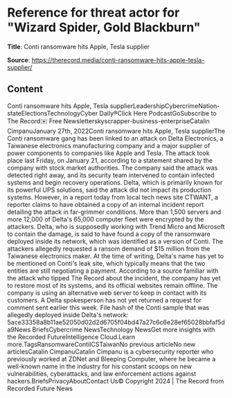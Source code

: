 # Reference for threat actor for "Wizard Spider, Gold Blackburn"

**Title**: Conti ransomware hits Apple, Tesla supplier

**Source**: https://therecord.media/conti-ransomware-hits-apple-tesla-supplier/

## Content
Conti ransomware hits Apple, Tesla supplierLeadershipCybercrimeNation-stateElectionsTechnologyCyber Daily®Click Here PodcastGoSubscribe to The Record✉️ Free Newsletterskyscrapper-business-enterpriseCatalin CimpanuJanuary 27th, 2022Conti ransomware hits Apple, Tesla supplierThe Conti ransomware gang has been linked to an attack on Delta Electronics, a Taiwanese electronics manufacturing company and a major supplier of power components to companies like Apple and Tesla.
The attack took place last Friday, on January 21, according to a statement shared by the company with stock market authorities.
The company said the attack was detected right away, and its security team intervened to contain infected systems and begin recovery operations.
Delta, which is primarily known for its powerful UPS solutions, said the attack did not impact its production systems.
However, in a report today from local tech news site CTWANT, a reporter claims to have obtained a copy of an internal incident report detailing the attack in far-grimmer conditions.
More than 1,500 servers and more 12,000 of Delta's 65,000 computer fleet were encrypted by the attackers.
Delta, who is supposedly working with Trend Micro and Microsoft to contain the damage, is said to have found a copy of the ransomware deployed inside its network, which was identified as a version of Conti.
The attackers allegedly requested a ransom demand of $15 million from the Taiwanese electronics maker.
At the time of writing, Delta's name has yet to be mentioned on Conti's leak site, which typically means that the two entities are still negotiating a payment.
According to a source familiar with the attack who tipped The Record about the incident, the company has yet to restore most of its systems, and its official websites remain offline. The company is using an alternative web server to keep in contact with its customers.
A Delta spokesperson has not yet returned a request for comment sent earlier this week.
File hash of the Conti sample that was allegedly deployed inside Delta's network: 5ace33358a8b11ae52050d02d2d6705f04bd47a27c6c6e28ef65028bbfaf5da9News BriefsCybercrime NewsTechnology NewsGet more insights with the Recorded FutureIntelligence Cloud.Learn more.TagsRansomwareContiICSTaiwanNo previous articleNo new articlesCatalin CimpanuCatalin Cimpanu is a cybersecurity reporter who previously worked at ZDNet and Bleeping Computer, where he became a well-known name in the industry for his constant scoops on new vulnerabilities, cyberattacks, and law enforcement actions against hackers.BriefsPrivacyAboutContact Us© Copyright 2024 | The Record from Recorded Future News